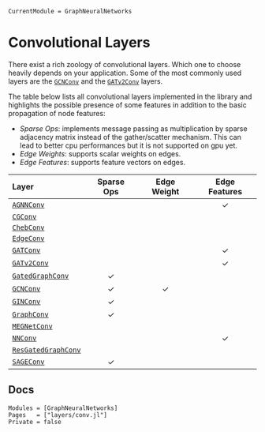 ```@meta
CurrentModule = GraphNeuralNetworks
```

# Convolutional Layers

There exist a rich zoology of convolutional layers. Which one to choose heavily depends on your application. Some of the most commonly used layers are the [`GCNConv`](@ref) and the [`GATv2Conv`](@ref) layers.

The table below lists all convolutional layers implemented in the library and highlights
the possible presence of some features in addition to the basic propagation of node features:
- *Sparse Ops*: implements message passing as multiplication by sparse adjacency matrix instead of the gather/scatter mechanism. This can lead to better cpu performances but it is not supported on gpu yet. 
- *Edge Weights*: supports scalar weights on edges. 
- *Edge Features*: supports feature vectors on edges.


| Layer                       |Sparse Ops|Edge Weight|Edge Features| 
| :--------                   |  :---:   |:---:      |:---:        |               
| [`AGNNConv`](@ref)          |          |           |    ✓        |
| [`CGConv`](@ref)            |          |           |             |
| [`ChebConv`](@ref)          |          |           |             |
| [`EdgeConv`](@ref)          |          |           |             |
| [`GATConv`](@ref)           |          |           |     ✓       |
| [`GATv2Conv`](@ref)         |          |           |     ✓       |
| [`GatedGraphConv`](@ref)    |     ✓    |           |             |
| [`GCNConv`](@ref)           |     ✓    |     ✓     |             | 
| [`GINConv`](@ref)           |     ✓    |           |             |
| [`GraphConv`](@ref)         |     ✓    |           |             |
| [`MEGNetConv`](@ref)        |          |           |             |
| [`NNConv`](@ref)            |          |           |     ✓       |
| [`ResGatedGraphConv`](@ref) |          |           |             |
| [`SAGEConv`](@ref)          |     ✓    |           |             |


## Docs

```@autodocs
Modules = [GraphNeuralNetworks]
Pages   = ["layers/conv.jl"]
Private = false
```
